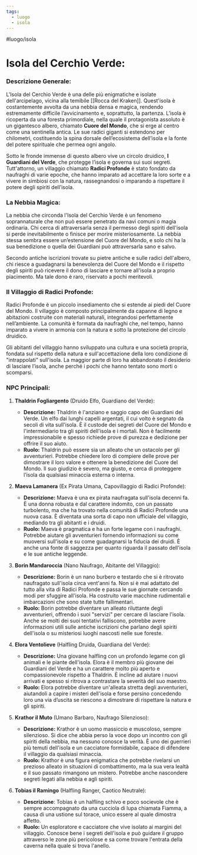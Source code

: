 ```yaml
---
tags:
  - luogo
  - isola
---
```

#luogo/isola 
# **Isola del Cerchio Verde:**

### **Descrizione Generale:**
L'Isola del Cerchio Verde è una delle più enigmatiche e isolate dell'arcipelago, vicina alla temibile [[Rocca del Kraken]]. Quest'isola è costantemente avvolta da una nebbia densa e magica, rendendo estremamente difficile l’avvicinamento e, soprattutto, la partenza. L’isola è ricoperta da una foresta primordiale, nella quale il protagonista assoluto è un gigantesco albero, chiamato **Cuore del Mondo**, che si erge al centro come una sentinella antica. Le sue radici giganti si estendono per chilometri, costituendo la spina dorsale dell’ecosistema dell’isola e la fonte del potere spirituale che permea ogni angolo.

Sotto le fronde immense di questo albero vive un circolo druidico, **I Guardiani del Verde**, che protegge l’isola e governa sui suoi segreti. Tutt'attorno, un villaggio chiamato **Radici Profonde** è stato fondato da naufraghi di varie epoche, che hanno imparato ad accettare la loro sorte e a vivere in simbiosi con la natura, rassegnandosi o imparando a rispettare il potere degli spiriti dell’isola.

### **La Nebbia Magica:**
La nebbia che circonda l'Isola del Cerchio Verde è un fenomeno soprannaturale che non può essere penetrato da navi comuni o magia ordinaria. Chi cerca di attraversarla senza il permesso degli spiriti dell'isola si perde inevitabilmente o finisce per morire misteriosamente. La nebbia stessa sembra essere un’estensione del Cuore del Mondo, e solo chi ha la sua benedizione o quella dei Guardiani può attraversarla sano e salvo.

Secondo antiche iscrizioni trovate su pietre antiche e sulle radici dell'albero, chi riesce a guadagnarsi la benevolenza del Cuore del Mondo e il rispetto degli spiriti può ricevere il dono di lasciare e tornare all'isola a proprio piacimento. Ma tale dono è raro, riservato a pochi meritevoli.

### **Il Villaggio di Radici Profonde:**
Radici Profonde è un piccolo insediamento che si estende ai piedi del Cuore del Mondo. Il villaggio è composto principalmente da capanne di legno e abitazioni costruite con materiali naturali, integrandosi perfettamente nell’ambiente. La comunità è formata da naufraghi che, nel tempo, hanno imparato a vivere in armonia con la natura e sotto la protezione del circolo druidico.

Gli abitanti del villaggio hanno sviluppato una cultura e una società propria, fondata sul rispetto della natura e sull'accettazione della loro condizione di "intrappolati" sull'isola. La maggior parte di loro ha abbandonato il desiderio di lasciare l’isola, anche perché i pochi che hanno tentato sono morti o scomparsi.

### **NPC Principali:**

1. **Thaldrin Fogliargento** (Druido Elfo, Guardiano del Verde):
   - **Descrizione:** Thaldrin è l'anziano e saggio capo dei Guardiani del Verde. Un elfo dai lunghi capelli argentati, il cui volto è segnato da secoli di vita sull'isola. È il custode dei segreti del Cuore del Mondo e l'intermediario tra gli spiriti dell'isola e i mortali. Non è facilmente impressionabile e spesso richiede prove di purezza e dedizione per offrire il suo aiuto.
   - **Ruolo:** Thaldrin può essere sia un alleato che un ostacolo per gli avventurieri. Potrebbe chiedere loro di compiere delle prove per dimostrare il loro valore e ottenere la benedizione del Cuore del Mondo. Il suo giudizio è severo, ma giusto, e cerca di proteggere l’isola da qualsiasi minaccia esterna o interna.

2. **Maeva Lamanera** (Ex Pirata Umana, Capovillaggio di Radici Profonde):
   - **Descrizione:** Maeva è una ex pirata naufragata sull'isola decenni fa. È una donna robusta e dal carattere indomito, con un passato turbolento, ma che ha trovato nella comunità di Radici Profonde una nuova casa. È diventata una sorta di capo non ufficiale del villaggio, mediando tra gli abitanti e i druidi.
   - **Ruolo:** Maeva è pragmatica e ha un forte legame con i naufraghi. Potrebbe aiutare gli avventurieri fornendo informazioni su come muoversi sull'isola e su come guadagnarsi la fiducia dei druidi. È anche una fonte di saggezza per quanto riguarda il passato dell'isola e le sue antiche leggende.

3. **Borin Mandaroccia** (Nano Naufrago, Abitante del Villaggio):
   - **Descrizione:** Borin è un nano burbero e testardo che si è ritrovato naufragato sull'isola circa vent'anni fa. Non si è mai adattato del tutto alla vita di Radici Profonde e passa le sue giornate cercando modi per sfuggire all'isola. Ha costruito varie macchine rudimentali e imbarcazioni che sono state tutte fallimentari.
   - **Ruolo:** Borin potrebbe diventare un alleato riluttante degli avventurieri, offrendo i suoi "servizi" per cercare di lasciare l'isola. Anche se molti dei suoi tentativi falliscono, potrebbe avere informazioni utili sulle antiche iscrizioni che parlano degli spiriti dell'isola o su misteriosi luoghi nascosti nelle sue foreste.

4. **Elora Ventolieve** (Halfling Druida, Guardiana del Verde):
   - **Descrizione:** Una giovane halfling con un profondo legame con gli animali e le piante dell'isola. Elora è il membro più giovane dei Guardiani del Verde e ha un carattere molto più aperto e compassionevole rispetto a Thaldrin. È incline ad aiutare i nuovi arrivati e spesso si ritrova a contrastare la severità del suo maestro.
   - **Ruolo:** Elora potrebbe diventare un'alleata stretta degli avventurieri, aiutandoli a capire i misteri dell'isola e forse persino concedendo loro una via d’uscita se riescono a dimostrare di rispettare la natura e gli spiriti.

5. **Krathor il Muto** (Umano Barbaro, Naufrago Silenzioso):
   - **Descrizione:** Krathor è un uomo massiccio e muscoloso, sempre silenzioso. Si dice che abbia perso la voce dopo un incontro con gli spiriti della nebbia, ma nessuno conosce la verità. È uno dei guerrieri più temuti dell'isola e un cacciatore formidabile, capace di difendere il villaggio da qualsiasi minaccia.
   - **Ruolo:** Krathor è una figura enigmatica che potrebbe rivelarsi un prezioso alleato in situazioni di combattimento, ma la sua vera lealtà e il suo passato rimangono un mistero. Potrebbe anche nascondere segreti legati alla nebbia e agli spiriti.

6. **Tobias il Ramingo** (Halfling Ranger, Caotico Neutrale):
   - **Descrizione**: Tobias è un halfling schivo e poco socievole che è sempre accompagnato da una cucciola di lupa chiamata Fiamma, a causa di una ustione sul torace, unico essere al quale dimostra affetto.
   - **Ruolo:** Un esploratore e cacciatore che vive isolato ai margini del villaggio. Conosce bene i segreti dell'isola e può guidare il gruppo attraverso le zone più pericolose e sa come trovare l'entrata della caverna nella quale si trova l'anello.

